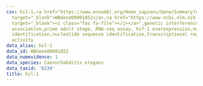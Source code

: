 ```yaml
---
csv: hil-1,<a href="https://www.ensembl.org/Homo_sapiens/Gene/Summary?db=core;g=WBGene00001852"
  target="_blank">WBGene00001852</a>,<a href="https://www.ncbi.nlm.nih.gov/pubmed/30894454"
  target="_blank"><i class="fas fa-file"></i></a>",genetic interference,functional
  association,prime adult stage, RNA-seq assay, hsf-1 overexpression,nucleotide sequence
  identification,nucleotide sequence identification,transcriptional regulation,up-regulates
  activity
data_alias: hil-1
data_id: WBGene00001852
data_numevidence: 1
data_species: Caenorhabditis elegans
data_taxid: '6239'
title: hil-1
---
```

